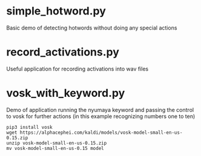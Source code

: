 # simple_hotword.py
Basic demo of detecting hotwords without doing any special actions


# record_activations.py
Useful application for recording activations into wav files


# vosk_with_keyword.py
Demo of application running the nyumaya keyword and passing the
control to vosk for further actions (in this example recognizing
numbers one to ten)

```
pip3 install vosk
wget https://alphacephei.com/kaldi/models/vosk-model-small-en-us-0.15.zip
unzip vosk-model-small-en-us-0.15.zip
mv vosk-model-small-en-us-0.15 model
```

